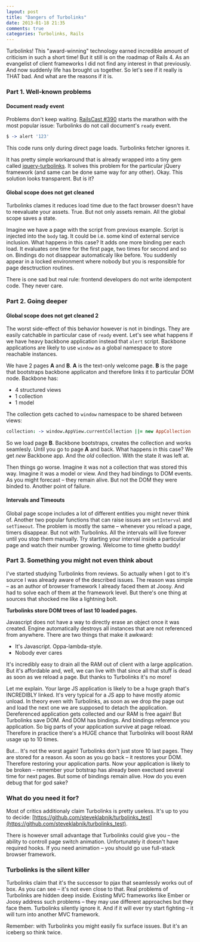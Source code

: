 ```yaml
---
layout: post
title: "Dangers of Turbolinks"
date: 2013-01-18 21:35
comments: true
categories: Turbolinks, Rails
---
```


Turbolinks! This "award-winning" technology earned incredible amount of criticism in such a short time! But it still is on the roadmap of Rails 4. As an evangelist of client frameworks I did not find any interest in that previously. And now suddenly life has brought us together. So let's see if it really is THAT bad. And what are the reasons if it is.

### Part 1. Well-known problems

#### Document ready event

Problems don't keep waiting. [RailsCast #390](http://railscasts.com/episodes/390-turbolinks) starts the marathon with the most popular issue: Turbolinks do not call document's `ready` event.

```coffeescript
$ -> alert '123'
```

This code runs only during direct page loads. Turbolinks fetcher ignores it.

<!-- more -->

It has pretty simple workaround that is already wrapped into a tiny gem called [jquery-turbolinks](https://github.com/kossnocorp/jquery.turbolinks). It solves this problem for the particular jQuery framework (and same can be done same way for any other). Okay. This solution looks transparent. But is it?

#### Global scope does not get cleaned

Turbolinks clames it reduces load time due to the fact browser doesn't have to reevaluate your assets. True. But not only assets remain. All the global scope saves a state.

Imagine we have a page with the script from previous example. Script is injected into the `body` tag. It could be i.e. some kind of external service inclusion. What happens in this case? It adds one more binding per each load. It evaluates one time for the first page, two times for second and so on. Bindings do not disappear automaticaly like before. You suddenly appear in a locked environment where nobody but you is responsible for page desctruction routines.

There is one sad but real rule: frontend developers do not write idempotent code. They never care.

### Part 2. Going deeper

#### Global scope does not get cleaned 2

The worst side-effect of this behavior however is not in bindings. They are easily catchable in particular case of `ready` event. Let's see what happens if we have heavy backbone application instead that `alert` script. Backbone applications are likely to use `window` as a global namespace to store reachable instances.

We have 2 pages **A** and **B**. **A** is the text-only welcome page. **B** is the page that bootstraps backbone applicaton and therefore links it to particular DOM node. Backbone has:

  * 4 structured views
  * 1 collection
  * 1 model

The collection gets cached to `window` namespace to be shared between views:

```coffeescript
collection: -> window.AppView.currentCollection ||= new AppCollection
```

So we load page **B**. Backbone bootstraps, creates the collection and works seamlesly. Until you go to page **A** and back. What happens in this case? We get _new_ Backbone app. And the _old_ collection. With the state it was left at.

Then things go worse. Imagine it was not a collection that was stored this way. Imagine it was a model or view. And they had bindings to DOM events. As you might forecast – they remain alive. But not the DOM they were binded to. Another point of failure.

#### Intervals and Timeouts

Global page scope includes a lot of different entities you might never think of. Another two popular functions that can raise issues are `setInterval` and `setTimeout`. The problem is mostly the same – whenever you reload a page, timers disappear. But not with Turbolinks. All the intervals will live forever until you stop them manually. Try starting your interval inside a particular page and watch their number growing. Welcome to time ghetto buddy!

### Part 3. Something you might not even think about

I've started studying Turbolinks from reviews. So actually when I got to it's source I was already aware of the described issues. The reason was simple – as an author of browser framework I already faced them at Joosy. And had to solve each of them at the framework level. But there's one thing at sources that shocked me like a lightning bolt.

**Turbolinks store DOM trees of last 10 loaded pages.**

Javascript does not have a way to directly erase an object once it was created. Engine automatically destroys all instances that are not referenced from anywhere. There are two things that make it awkward:

  * It's Javascript. Oppa-lambda-style.
  * Nobody ever cares

It's incredibly easy to drain all the RAM out of client with a large application. But it's affordable and, well, we can live with that since all that stuff is dead as soon as we reload a page. But thanks to Turbolinks it's no more!

Let me explain. Your large JS application is likely to be a huge graph that's INCREDIBLY linked. It's very typical for a JS app to have mostly atomic unload. In theory even with Turbolinks, as soon as we drop the page out and load the next one we are supposed to detach the application. Dereferenced application gets collected and our RAM is free again! But Turbolinks save DOM. And DOM has bindings. And bindings reference you application. So big parts of your application survive at page reload. Therefore in practice there's a HUGE chance that Turbolinks will boost RAM usage up to 10 times.

But... It's not the worst again! Turbolinks don't just store 10 last pages. They are stored for a reason. As soon as you go back – it restores your DOM. Therefore restoring your application parts. Now your application is likely to be broken – remember your botstrap has already been exectued several time for next pages. But some of bindings remain alive. How do you even debug that for god sake?

### What do you need it for?

Most of critics additionaly claim Turbolinks is pretty useless. It's up to you to decide: [https://github.com/steveklabnik/turbolinks_test](https://github.com/steveklabnik/turbolinks_test).

There is however small advantage that Turbolinks could give you – the ability to controll page switch animation. Unfortunately it doesn't have required hooks. If you need animation – you should go use full-stack browser framework.

### Turbolinks is the silent killer

Turbolinks claim that it's the successor to pjax that seamlessly works out of box. As you can see – it's not even close to that. Real problems of Turbolinks are hidden deep inside. Existing MVC frameworks like Ember or Joosy address such problems – they may use different approaches but they face them. Turbolinks silently ignore it. And if it will ever try start fighting – it will turn into another MVC framework.

Remember: with Turbolinks you might easily fix surface issues. But it's an iceberg so think twice.
